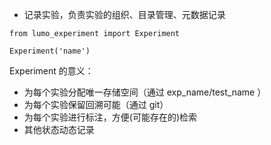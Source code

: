 - 记录实验，负责实验的组织、目录管理、元数据记录

```
from lumo_experiment import Experiment

Experiment('name')
```

Experiment 的意义：

- 为每个实验分配唯一存储空间（通过 exp_name/test_name ）
- 为每个实验保留回溯可能（通过 git）
- 为每个实验进行标注，方便(可能存在的)检索
- 其他状态动态记录